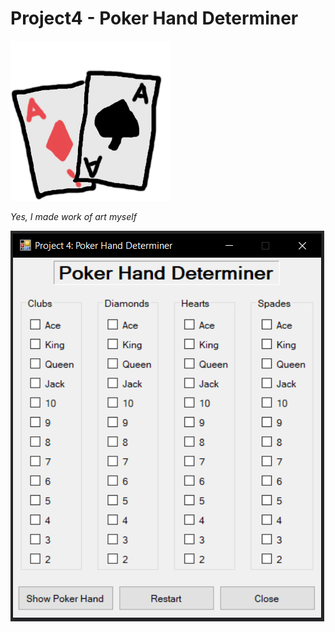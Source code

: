 # Project4 - Poker Hand Determiner

![](Project4/ace.png)

*Yes, I made work of art myself*

![](2020-08-04-15-21-01.png)
